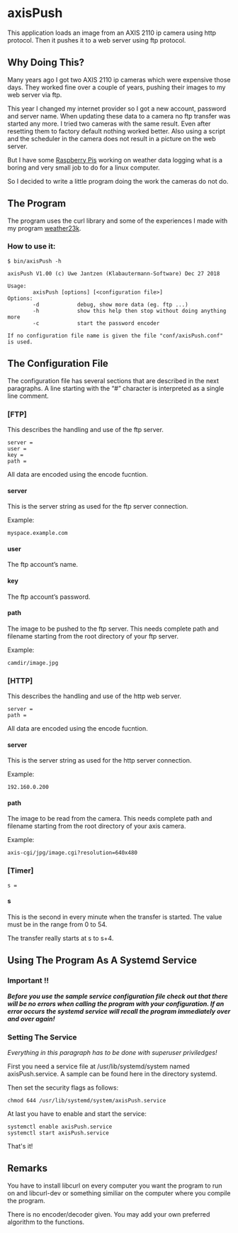 # axisPush

This application loads an image from an AXIS 2110 ip camera using http protocol.
Then it pushes it to a web server using ftp protocol.

## Why Doing This?

Many years ago I got two AXIS 2110 ip cameras which were expensive
those days. They worked fine over a couple of years, pushing their images to
my web server via ftp.

This year I changed my internet provider so I got a new account, password and
server name. When updating these data to a camera no ftp transfer was started
any more. I tried two cameras with the same result. Even after resetting them to
factory default nothing worked better. Also using a script and the scheduler
in the camera does not result in a picture on the web server.

But I have some [Raspberry Pis](http://www.raspberrypi.org/) working on weather
data logging what is a boring and very small job to do for a linux computer.

So I decided to write a little program doing the work the cameras do not do.

## The Program

The program uses the curl library and some of the experiences I made with my
program [weather23k](https://github.com/KlabautermannSW/weather23k).

### How to use it:

```
$ bin/axisPush -h

axisPush V1.00 (c) Uwe Jantzen (Klabautermann-Software) Dec 27 2018

Usage:
        axisPush [options] [<configuration file>]
Options:
        -d            debug, show more data (eg. ftp ...)
        -h            show this help then stop without doing anything more
        -c            start the password encoder

If no configuration file name is given the file "conf/axisPush.conf" is used.
```

## The Configuration File

The configuration file has several sections that are described in the next paragraphs.
A line starting with the “#” character is interpreted as a single line comment.

### [FTP]

This describes the handling and use of the ftp server.
```
server =
user =
key =
path =
```
All data are encoded using the encode fucntion.

#### server
This is the server string as used for the ftp server connection.

Example:

`myspace.example.com`

#### user

The ftp account’s name.

#### key

The ftp account’s password.

#### path

The image to be pushed to the ftp server. This needs complete path and filename
starting from the root directory of your ftp server.

Example:

`camdir/image.jpg`

### [HTTP]

This describes the handling and use of the http web server.
```
server =
path =
```
All data are encoded using the encode fucntion.

#### server

This is the server string as used for the http server connection.

Example:

`192.160.0.200`

#### path

The image to be read from the camera. This needs complete path and filename
starting from the root directory of your axis camera.

Example:

`axis-cgi/jpg/image.cgi?resolution=640x480`

### [Timer]

```
s =
```

#### s

This is the second in every minute when the transfer is started. The value must be in the range from 0 to 54.

The transfer really starts at s to s+4.

## Using The Program As A Systemd Service

### Important !!

**_Before you use the sample service configuration file check out that there will
be no errors when calling the program with your configuration. If an error occurs the systemd
service will recall the program immediately over and over again!_**

### Setting The Service

_Everything in this paragraph has to be done with superuser priviledges!_

First you need a service file at /usr/lib/systemd/system named axisPush.service.
A sample can be found here in the directory systemd.

Then set the security flags as follows:
```
chmod 644 /usr/lib/systemd/system/axisPush.service
```
At last you have to enable and start the service:
```
systemctl enable axisPush.service
systemctl start axisPush.service
```
That's it!

## Remarks

You have to install libcurl on every computer you want the program to run on and
libcurl-dev or something similiar on the computer where you compile the program.

There is no encoder/decoder given. You may add your own preferred algorithm to
the functions.
